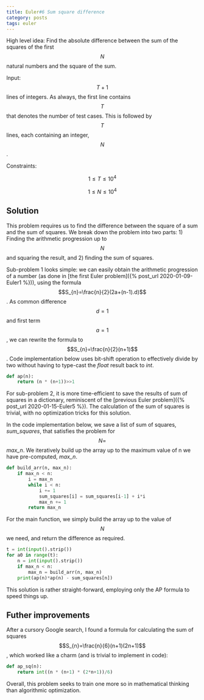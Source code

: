 ```yaml
---
title: Euler#6 Sum square difference
category: posts
tags: euler
---
```


High level idea: Find the absolute difference between the sum of the squares of the first $$N$$ natural numbers and the square of the sum.

Input: $$T+1$$ lines of integers. As always, the first line contains $$T$$ that denotes the number of test cases. This is followed by $$T$$ lines, each containing an integer, $$N$$.

Constraints:

$$1 \leq T \leq 10^4$$

$$1 \leq N \leq 10^4$$


## Solution
This problem requires us to find the difference between the square of a sum and the sum of squares. We break down the problem into two parts: 1) Finding the arithmetic progression up to $$N$$ and squaring the result, and 2) finding the sum of squares.

Sub-problem 1 looks simple: we can easily obtain the arithmetic progression of a number (as done in [the first Euler problem]({% post_url 2020-01-09-Euler1 %})), using the formula $$S_{n}=\frac{n}{2}(2a+(n-1).d)$$. As common difference $$d = 1$$ and first term $$a = 1$$, we can rewrite the formula to $$S_{n}=\frac{n}{2}(n+1)$$. Code implementation below uses bit-shift operation to effectively divide by two without having to type-cast the *float* result back to *int*.

```python
def ap(n):
    return (n * (n+1))>>1
```

For sub-problem 2, it is more time-efficient to save the results of sum of squares in a dictionary, reminiscent of the [previous Euler problem]({% post_url 2020-01-15-Euler5 %}). The calculation of the sum of squares is trivial, with no optimization tricks for this solution.

In the code implementation below, we save a list of sum of squares, *sum_squares*, that satisfies the problem for $$N = $$ *max_n*. We iteratively build up the array up to the maximum value of n we have pre-computed, *max_n*.

```python
def build_arr(n, max_n):
    if max_n < n:
        i = max_n
        while i < n:
            i += 1
            sum_squares[i] = sum_squares[i-1] + i*i
            max_n += 1
        return max_n
```
For the main function, we simply build the array up to the value of $$N$$ we need, and return the difference as required.

```python
t = int(input().strip())
for a0 in range(t):
    n = int(input().strip())
    if max_n < n:
        max_n = build_arr(n, max_n)
    print(ap(n)*ap(n) - sum_squares[n])
```

This solution is rather straight-forward, employing only the AP formula to speed things up. 

## Futher improvements
After a cursory Google search, I found a formula for calculating the sum of squares $$S_{n}=\frac{n}{6}(n+1)(2n+1)$$, which worked like a charm (and is trivial to implement in code):

```python
def ap_sq(n):
    return int((n * (n+1) * (2*n+1))/6)
```

Overall, this problem seeks to train one more so in mathematical thinking than algorithmic optimization.
